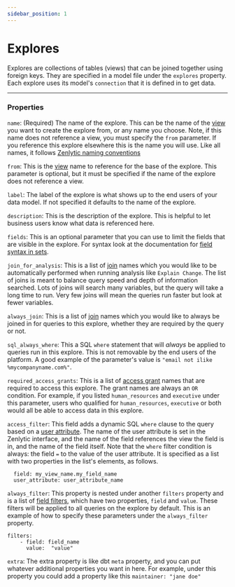```yaml
---
sidebar_position: 1
---
```


# Explores

Explores are collections of tables (views) that can be joined together using foreign keys. They are specified in a model file under the `explores` property. Each explore uses its model's `connection` that it is defined in to get data.

---

### Properties

`name`: (Required) The name of the explore. This can be the name of the [view](../_2_data_modeling_view.md) you want to create the explore from, or any name you choose. Note, if this name does not reference a view, you must specify the `from` parameter. If you reference this explore elsewhere this is the name you will use. Like all names, it follows [Zenlytic naming conventions](../_2_data_modeling.md#naming-conventions)

`from`: This is the [view](../_2_data_modeling_view.md) name to reference for the base of the explore. This parameter is optional, but it must be specified if the name of the explore does not reference a view.

`label`: The label of the explore is what shows up to the end users of your data model. If not specified it defaults to the name of the explore.

`description`: This is the description of the explore. This is helpful to let business users know what data is referenced here.

`fields`: This is an optional parameter that you can use to limit the fields that are visible in the explore. For syntax look at the documentation for [field syntax in sets](../2_data_modeling_set.md#field-syntax).

`join_for_analysis`: This is a list of [join](../_2_data_modeling_join.md) names which you would like to be automatically performed when running analysis like `Explain Change`. The list of joins is meant to balance query speed and depth of information searched. Lots of joins will search many variables, but the query will take a long time to run. Very few joins will mean the queries run faster but look at fewer variables.

`always_join`: This is a list of [join](../_2_data_modeling_join.md) names which you would like to always be joined in for queries to this explore, whether they are required by the query or not.

`sql_always_where`: This a SQL `where` statement that will *always* be applied to queries run in this explore. This is not removable by the end users of the platform. A good example of the parameter's value is `"email not ilike %mycompanyname.com%"`.

`required_access_grants`: This is a list of [access grant](../_2_data_modeling_access_grants.md) names that are required to access this explore. The grant names are always an `OR` condition. For example, if you listed `human_resources` and `executive` under this parameter, users who qualified for `human_resources`, `executive` or both would all be able to access data in this explore.

`access_filter`: This field adds a dynamic SQL `where` clause to the query based on a [user attribute](../data_modeling_access_grants.md#user-attributes). The name of the user attribute is set in the Zenlytic interface, and the name of the field references the view the field is in, and the name of the field itself. Note that the `where` filter condition is always: the field `=` to the value of the user attribute. It is specified as a list with two properties in the list's elements, as follows.
```
  field: my_view_name.my_field_name
  user_attribute: user_attribute_name
```

`always_filter`: This property is nested under another `filters` property and is a list of [field filters](../_2_data_modeling_field_filter), which have two properties, `field` and `value`. These filters will be applied to all queries on the explore by default. This is an example of how to specify these parameters under the `always_filter` property.
```
filters:
    - field: field_name
      value:  "value"
```

`extra`: The extra property is like dbt `meta` property, and you can put whatever additional properties you want in here. For example, under this property you could add a property like this `maintainer: "jane doe"`
